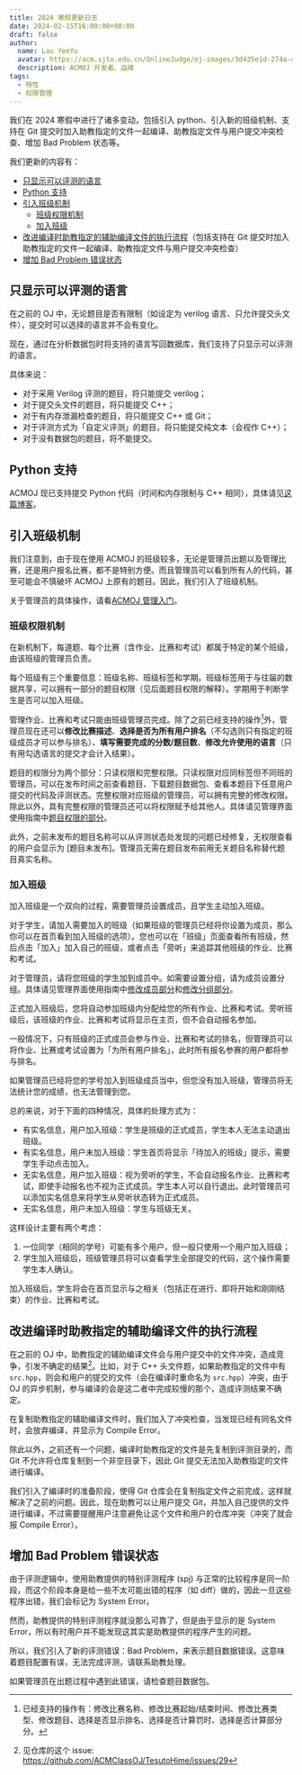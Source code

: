 ```yaml
---
title: 2024 寒假更新日志
date: 2024-02-15T16:00:00+08:00
draft: false
author:
  name: Lau YeeYu
  avatar: https://acm.sjtu.edu.cn/OnlineJudge/oj-images/3d435e1d-274a-491b-9f36-f1433c3ccade
  description: ACMOJ 开发者、运维
tags:
  - 特性
  - 权限管理
---
```


我们在 2024 寒假中进行了诸多变动，包括引入 python、引入新的班级机制、支持在 Git 提交时加入助教指定的文件一起编译、助教指定文件与用户提交冲突检查、增加 Bad Problem 状态等。

<!--more-->

我们更新的内容有：

- [只显示可以评测的语言](#只显示可以评测的语言)
- [Python 支持](#python-支持)
- [引入班级机制](#引入班级机制)
  - [班级权限机制](#班级权限机制)
  - [加入班级](#加入班级)
- [改进编译时助教指定的辅助编译文件的执行流程](#改进编译时助教指定的辅助编译文件的执行流程)（包括支持在 Git 提交时加入助教指定的文件一起编译、助教指定文件与用户提交冲突检查）
- [增加 Bad Problem 错误状态](#增加-bad-problem-错误状态)

## 只显示可以评测的语言

在之前的 OJ 中，无论题目是否有限制（如设定为 verilog 语言、只允许提交头文件），提交时可以选择的语言并不会有变化。

现在，通过在分析数据包时将支持的语言写回数据库，我们支持了只显示可以评测的语言。

具体来说：

- 对于采用 Verilog 评测的题目，将只能提交 verilog；
- 对于提交头文件的题目，将只能提交 C++；
- 对于有内存泄漏检查的题目，将只能提交 C++ 或 Git；
- 对于评测方式为「自定义评测」的题目，将只能提交纯文本（会视作 C++）；
- 对于没有数据包的题目，将不能提交。

## Python 支持

ACMOJ 现已支持提交 Python 代码（时间和内存限制与 C++ 相同），具体请见[这篇博客][python-support-blog]。

[python-support-blog]: https://acm.sjtu.edu.cn/OnlineJudge/blog/python-support/

## 引入班级机制

我们注意到，由于现在使用 ACMOJ 的班级较多，无论是管理员出题以及管理比赛，还是用户报名比赛，都不是特别方便。而且管理员可以看到所有人的代码，甚至可能会不慎破坏 ACMOJ 上原有的题目。因此，我们引入了班级机制。

关于管理员的具体操作，请看[ACMOJ 管理入门][admin-getting-started]。

[admin-getting-started]: https://acm.sjtu.edu.cn/OnlineJudge/help/admin/getting-started

### 班级权限机制

在新机制下，每道题、每个比赛（含作业、比赛和考试）都属于特定的某个班级，由该班级的管理员负责。

每个班级有三个重要信息：班级名称、班级标签和学期。班级标签用于与往届的数据共享，可以拥有一部分的题目权限（见后面题目权限的解释）。学期用于判断学生是否可以加入班级。

管理作业、比赛和考试只能由班级管理员完成。除了之前已经支持的操作[^1]外，管理员现在还可以**修改比赛描述**、**选择是否为所有用户排名**（不勾选则只有指定的班级成员才可以参与排名）、**填写需要完成的分数/题目数**、**修改允许使用的语言**（只有用勾选语言的提交才会计入结果）。

[^1]: 已经支持的操作有：修改比赛名称、修改比赛起始/结束时间、修改比赛类型、修改题目、选择是否显示排名、选择是否计算罚时、选择是否计算部分分。

题目的权限分为两个部分：只读权限和完整权限。只读权限对应同标签但不同班的管理员，可以在发布时间之前查看题目、下载题目数据包、查看本题目下任意用户提交的代码及评测状态。完整权限对应班级的管理员，可以拥有完整的修改权限。除此以外，具有完整权限的管理员还可以将权限赋予给其他人。具体请见管理界面使用指南中[题目权限的部分][admin-doc-problem-privilege]。

[admin-doc-problem-privilege]: https://acm.sjtu.edu.cn/OnlineJudge/help/admin/interface#题目权限

此外，之前未发布的题目名称可以从评测状态处发现的问题已经修复，无权限查看的用户会显示为 [题目未发布]。管理员无需在题目发布前用无关题目名称替代题目真实名称。

### 加入班级

加入班级是一个双向的过程，需要管理员设置成员，且学生主动加入班级。

对于学生，请加入需要加入的班级（如果班级的管理员已经将你设置为成员，那么你可以在首页看到加入班级的选项）。您也可以在「班级」页面查看所有班级，然后点击「加入」加入自己的班级，或者点击「旁听」来追踪其他班级的作业、比赛和考试。

对于管理员，请将您班级的学生加到成员中。如需要设置分组，请为成员设置分组。具体请见管理界面使用指南中[修改成员部分][admin-doc-modify-member]和[修改分组部分][admin-doc-modify-group]。

[admin-doc-modify-member]: https://acm.sjtu.edu.cn/OnlineJudge/help/admin/interface#修改成员
[admin-doc-modify-group]: https://acm.sjtu.edu.cn/OnlineJudge/help/admin/interface#修改分组

正式加入班级后，您将自动参加班级内分配给您的所有作业、比赛和考试。旁听班级后，该班级的作业、比赛和考试将显示在主页，但不会自动报名参加。

一般情况下，只有班级的正式成员会参与作业、比赛和考试的排名，但管理员可以将作业、比赛或考试设置为「为所有用户排名」，此时所有报名参赛的用户都将参与排名。

如果管理员已经将您的学号加入到班级成员当中，但您没有加入班级，管理员将无法统计您的成绩，也无法管理到您。

总的来说，对于下面的四种情况，具体的处理方式为：
- 有实名信息，用户加入班级：学生是班级的正式成员，学生本人无法主动退出班级。
- 有实名信息，用户未加入班级：学生首页将显示「待加入的班级」提示，需要学生手动点击加入。
- 无实名信息，用户加入班级：视为旁听的学生，不会自动报名作业、比赛和考试，即使手动报名也不视为正式成员。学生本人可以自行退出。此时管理员可以添加实名信息来将学生从旁听状态转为正式成员。
- 无实名信息，用户未加入班级：学生与班级无关。

这样设计主要有两个考虑：

1. 一位同学（相同的学号）可能有多个用户，但一般只使用一个用户加入班级；
1. 学生加入班级后，班级管理员将可以查看学生全部提交的代码，这个操作需要学生本人确认。

加入班级后，学生将会在首页显示与之相关（包括正在进行、即将开始和刚刚结束）的作业、比赛和考试。

## 改进编译时助教指定的辅助编译文件的执行流程

在之前的 OJ 中，助教指定的辅助编译文件会与用户提交中的文件冲突，造成竞争，引发不确定的结果[^2]。比如，对于 C++ 头文件题，如果助教指定的文件中有 `src.hpp`，则会和用户的提交的文件（会在编译时重命名为 `src.hpp`）冲突，由于 OJ 的异步机制，参与编译的会是这二者中完成较慢的那个，造成评测结果不确定。

[^2]: 见仓库的这个 issue: https://github.com/ACMClassOJ/TesutoHime/issues/29

在复制助教指定的辅助编译文件时，我们加入了冲突检查，当发现已经有同名文件时，会放弃编译，并显示为 Compile Error。

除此以外，之前还有一个问题，编译时助教指定的文件是先复制到评测目录的，而 Git 不允许将仓库复制到一个非空目录下，因此 Git 提交无法加入助教指定的文件进行编译。

我们引入了编译时的准备阶段，使得 Git 仓库会在复制指定文件之前完成，这样就解决了之前的问题。因此，现在助教可以让用户提交 Git，并加入自己提供的文件进行编译，不过需要提醒用户注意避免让这个文件和用户的仓库冲突（冲突了就会报 Compile Error）。

## 增加 Bad Problem 错误状态

由于评测逻辑中，使用助教提供的特别评测程序 (spj) 与正常的比较程序是同一阶段，而这个阶段本身是给一些不太可能出错的程序（如 diff）做的，因此一旦这些程序出错，我们会标记为 System Error。

然而，助教提供的特别评测程序就没那么可靠了，但是由于显示的是 System Error，所以有时用户并不能发现这其实是助教提供的程序产生的问题。

所以，我们引入了新的评测错误：Bad Problem，来表示题目数据错误。这意味着题目配置有误，无法完成评测，请联系助教处理。

如果管理员在出题过程中遇到此错误，请检查题目数据包。
